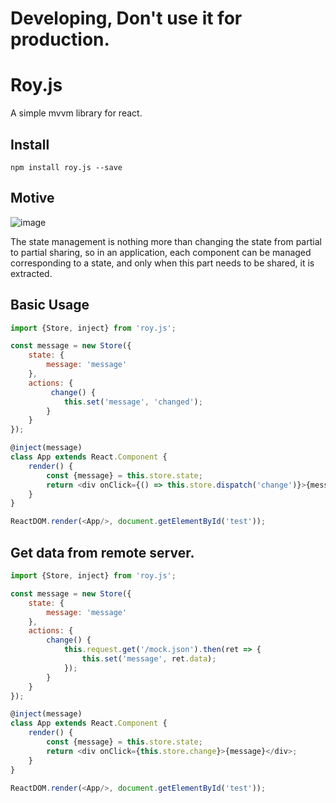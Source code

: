 # Developing, Don't use it for production.

# Roy.js

A simple mvvm library for react.

## Install

```shell
npm install roy.js --save
```

## Motive

![image](https://img.alicdn.com/tfs/TB1rzpgGHGYBuNjy0FoXXciBFXa-627-241.png)

The state management is nothing more than changing the state from partial to partial sharing, so in an application, each component can be managed corresponding to a state, and only when this part needs to be shared, it is extracted.

## Basic Usage

```js
import {Store, inject} from 'roy.js';

const message = new Store({
    state: {
        message: 'message'
    },
    actions: {
         change() {
            this.set('message', 'changed');
        }
    }
});

@inject(message)
class App extends React.Component {
    render() {
        const {message} = this.store.state;
        return <div onClick={() => this.store.dispatch('change')}>{message}</div>;
    }
}

ReactDOM.render(<App/>, document.getElementById('test'));

```

## Get data from remote server.

```js
import {Store, inject} from 'roy.js';

const message = new Store({
    state: {
        message: 'message'
    },
    actions: {
        change() {
            this.request.get('/mock.json').then(ret => {
                this.set('message', ret.data);
            });
        }
    }
});

@inject(message)
class App extends React.Component {
    render() {
        const {message} = this.store.state;
        return <div onClick={this.store.change}>{message}</div>;
    }
}

ReactDOM.render(<App/>, document.getElementById('test'));
```



